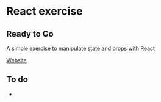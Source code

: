# React exercise

## Ready to Go

A simple exercise to manipulate state and props with React

[Website](https://react-ready-to-go-exercise.netlify.app/)

## To do

-
